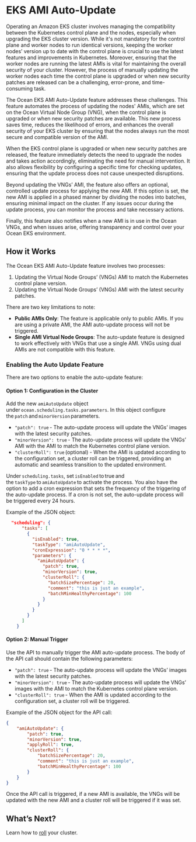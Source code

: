 # EKS AMI Auto-Update  

Operating an Amazon EKS cluster involves managing the compatibility between the Kubernetes control plane and the nodes, especially when upgrading the EKS cluster version. While it's not mandatory for the control plane and worker nodes to run identical versions, keeping the worker nodes’ version up to date with the control plane is crucial to use the latest features and improvements in Kubernetes. Moreover, ensuring that the worker nodes are running the latest AMIs is vital for maintaining the overall security of your cluster. However, the process of manually updating the worker nodes each time the control plane is upgraded or when new security patches are released can be a challenging, error-prone, and time-consuming task. 

The Ocean EKS AMI Auto-Update feature addresses these challenges. This feature automates the process of updating the nodes' AMIs, which are set on the Ocean Virtual Node Group (VNG), when the control plane is upgraded or when new security patches are available. This new process saves time, reduces the likelihood of errors, and enhances the overall security of your EKS cluster by ensuring that the nodes always run the most secure and compatible version of the AMI. 
 
When the EKS control plane is upgraded or when new security patches are released, the feature immediately detects the need to upgrade the nodes and takes action accordingly, eliminating the need for manual intervention. It also allows flexibility by configuring a specific time for checking updates, ensuring that the update process does not cause unexpected disruptions. 

Beyond updating the VNGs’ AMI, the feature also offers an optional, controlled update process for applying the new AMI. If this option is set, the new AMI is applied in a phased manner by dividing the nodes into batches, ensuring minimal impact on the cluster. If any issues occur during the update process, you can monitor the process and take necessary actions.   

Finally, this feature also notifies when a new AMI is in use in the Ocean VNGs, and when issues arise, offering transparency and control over your Ocean EKS environment. 

## How it Works 

The Ocean EKS AMI Auto-Update feature involves two processes: 
1. Updating the Virtual Node Groups’ (VNGs) AMI to match the Kubernetes control plane version. 
2. Updating the Virtual Node Groups’ (VNGs) AMI with the latest security patches. 

There are two key limitations to note: 
* **Public AMIs Only**: The feature is applicable only to public AMIs. If you are using a private AMI, the AMI auto-update process will not be triggered. 
* **Single AMI Virtual Node Groups**: The auto-update feature is designed to work effectively with VNGs that use a single AMI. VNGs using dual AMIs are not compatible with this feature.  

### Enabling the Auto Update Feature 

There are two options to enable the auto-update feature: 

#### Option 1: Configuration in the Cluster 

Add the new `amiAutoUpdate` object under `ocean.scheduling.tasks.parameters`. In this object configure the `patch` and `minorVersion` parameters. 

* `"patch": true` - The auto-update process will update the VNGs’ images with the latest security patches. 
* `"minorVersion": true` - The auto-update process will update the VNGs’ AMI with the AMI to match the Kubernetes control plane version. 
* `"clusterRoll": true` (optional) - When the AMI is updated according to the configuration set, a cluster roll can be triggered, providing an automatic and seamless transition to the updated environment. 

Under `scheduling.tasks`, set `isEnabled` to true and the `taskType` to `amiAutoUpdate` to activate the process. You also have the option to add a cron expression that sets the frequency of the triggering of the auto-update process. If a cron is not set, the auto-update process will be triggered every 24 hours. 

Example of the JSON object: 

```json
  "scheduling": { 
      "tasks": [ 
        { 
          "isEnabled": true, 
          "taskType": "amiAutoUpdate", 
          "cronExpression": "0 * * * *", 
          "parameters": { 
            "amiAutoUpdate": { 
              "patch": true, 
              "minorVersion": true, 
              "clusterRoll": { 
                "batchSizePercentage": 20, 
                "comment": "this is just an example", 
                "batchMinHealthyPercentage": 100 
              } 
            } 
          } 
        } 
      ] 
    } 
``` 

#### Option 2: Manual Trigger 

Use the API to manually trigger the AMI auto-update process. The body of the API call should contain the following parameters: 

* `"patch": true` - The auto-update process will update the VNGs’ images with the latest security patches. 
* `"minorVersion": true` - The auto-update process will update the VNGs’ images with the AMI to match the Kubernetes control plane version. 
* `"clusterRoll": true` - When the AMI is updated according to the configuration set, a cluster roll will be triggered. 

Example of the JSON object for the API call: 

```json
{ 
    "amiAutoUpdate": { 
        "patch": true, 
        "minorVersion": true, 
        "applyRoll": true, 
        "clusterRoll": { 
            "batchSizePercentage": 20, 
            "comment": "this is just an example", 
            "batchMinHealthyPercentage": 100 
        } 
    } 
}  
```

Once the API call is triggered, if a new AMI is available, the VNGs will be updated with the new AMI and a cluster roll will be triggered if it was set. 

## What’s Next? 

Learn how to [roll](ocean/features/roll) your cluster.   

 

 

 
